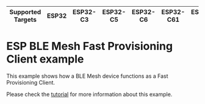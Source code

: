 | Supported Targets | ESP32 | ESP32-C3 | ESP32-C5 | ESP32-C6 | ESP32-C61 | ESP32-H2 | ESP32-S3 |
| ----------------- | ----- | -------- | -------- | -------- | --------- | -------- | -------- |

ESP BLE Mesh Fast Provisioning Client example
========================

This example shows how a BLE Mesh device functions as a Fast Provisioning Client.

Please check the [tutorial](tutorial/BLE_Mesh_Fast_Prov_Client_Example_Walkthrough.md) for more information about this example.